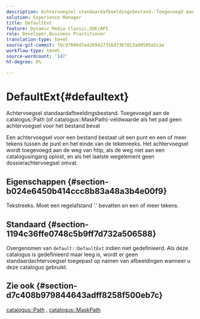 ```yaml
---
description: Achtervoegsel standaardafbeeldingsbestand. Toegevoegd aan de veldwaarde voor het pad naar de catalogus (of het catalogusmaskerPath) als het pad geen achtervoegsel voor het bestand bevat
solution: Experience Manager
title: DefaultExt
feature: Dynamic Media Classic,SDK/API
role: Developer,Business Practitioner
translation-type: tm+mt
source-git-commit: f6c97606d7a4209427316d7367013ad9585a5cae
workflow-type: tm+mt
source-wordcount: '147'
ht-degree: 0%

---
```



# DefaultExt{#defaultext}

Achtervoegsel standaardafbeeldingsbestand. Toegevoegd aan de catalogus::Path (of catalogus::MaskPath)-veldwaarde als het pad geen achtervoegsel voor het bestand bevat

Een achtervoegsel voor een bestand bestaat uit een punt en een of meer tekens tussen de punt en het einde van de tekenreeks. Het achtervoegsel wordt toegevoegd aan de weg van http, als de weg niet aan een catalogusingang oplost, en als het laatste wegelement geen dossierachtervoegsel omvat.

## Eigenschappen {#section-b024e6450b414ccc8b83a48a3b4e00f9}

Tekstreeks. Moet een regelafstand &#39;.&#39; bevatten en een of meer tekens.

## Standaard {#section-1194c36ffe0748c5b9ff7d732a506588}

Overgenomen van `default::DefaultExt` indien niet gedefinieerd. Als deze catalogus is gedefinieerd maar leeg is, wordt er geen standaardachtervoegsel toegepast op namen van afbeeldingen wanneer u deze catalogus gebruikt.

## Zie ook {#section-d7c408b979844643adff8258f500eb7c}

[catalogus::Path](/help/aem-is-ir-api/is-api/image-catalog/image-serving-api-ref/c-image-catalog-reference/c-image-svg-data-reference/c-image-data-reference/r-path-cat.md) ,  [catalogus::MaskPath](/help/aem-is-ir-api/is-api/image-catalog/image-serving-api-ref/c-image-catalog-reference/c-image-svg-data-reference/c-image-data-reference/r-maskpath-cat.md)
